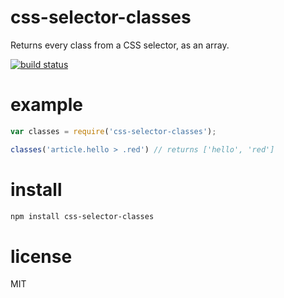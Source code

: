 # css-selector-classes

Returns every class from a CSS selector, as an array.

[![build status](https://secure.travis-ci.org/andrezsanchez/css-selector-classes.png)](http://travis-ci.org/andrezsanchez/css-selector-classes)

# example

```javascript
var classes = require('css-selector-classes');

classes('article.hello > .red') // returns ['hello', 'red']
```

# install
```bash
npm install css-selector-classes
```

# license
MIT
